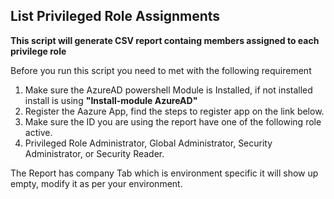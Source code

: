 ## List Privileged Role Assignments ##

**This script will generate CSV report containg members assigned to each privilege role**

Before you run this script you need to met with the following requirement

1. Make sure the AzureAD powershell Module is Installed, if not installed install is using **"Install-module AzureAD"**
2. Register the Aazure App, find the steps to register app on the link below.
3. Make sure the ID you are using the report have one of the following role active.
4. Privileged Role Administrator, Global Administrator, Security Administrator, or Security Reader.

The Report has company Tab which is environment specific it will show up empty, modify it as per your environment.
